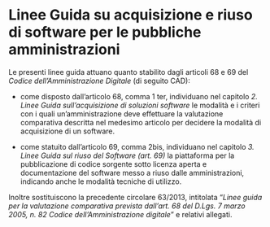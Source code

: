 # Linee Guida su acquisizione e riuso di software per le pubbliche amministrazioni

Le presenti linee guida attuano quanto stabilito dagli articoli 68 e 69
del *Codice dell’Amministrazione Digitale* (di seguito CAD):

-  come disposto dall’articolo 68, comma 1 ter, individuano nel capitolo
   *2. Linee Guida sull’acquisizione di soluzioni software* le modalità
   e i criteri con i quali un’amministrazione deve effettuare la
   valutazione comparativa descritta nel medesimo articolo per decidere
   la modalità di acquisizione di un software.

-  come statuito dall’articolo 69, comma 2bis, individuano nel capitolo
   *3. Linee Guida sul riuso del Software (art. 69)* la piattaforma per
   la pubblicazione di codice sorgente sotto licenza aperta e
   documentazione del software messo a riuso dalle amministrazioni,
   indicando anche le modalità tecniche di utilizzo.

Inoltre sostituiscono la precedente circolare 63/2013, intitolata
“*Linee guida per la valutazione comparativa prevista dall’art. 68 del
D.Lgs. 7 marzo 2005, n. 82 Codice dell’Amministrazione digitale*” e
relativi allegati.

